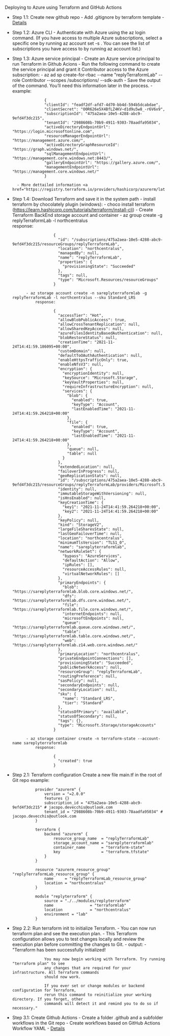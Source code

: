 Deploying to Azure using Terraform and GitHub Actions

- Step 1.1: Create new github repo
		- Add .gitignore by terraform template - <a href="https://github.com/github/gitignore/blob/master/Terraform.gitignore">Details</a>

- Step 1.2: Azure CLI
		- Authenticate with Azure using the az login command. (If you have access to multiple Azure subscriptions, select a specific one by running az account set -s <subscription-id>. You can see the list of subscriptions you have access to by running az account list.)

- Step 1.3: Azure service principal
		- Create an Azure service principal to run Terraform in Github Acions
		- Run the following command to create the service principal and grant it Contributor access to the Azure subscription:
			- az ad sp create-for-rbac --name "replyTerraformLab" --role Contributor --scopes /subscriptions/<subscription-id> --sdk-auth
		- Save the output of the command. You’ll need this information later in the process.
		- example:  
  
					{
					"clientId": "feadf2df-afd7-4d70-bb4d-594b5dcabdae",
					"clientSecret": "O0R626e5X4BfLZ4KV~d1d9u5w8_-r6V6x9",
					"subscriptionId": "475a2aea-10e5-4288-abc9-9efd4f3dc215",
					"tenantId": "2988608b-70b9-4911-9303-78aadfa95034",
					"activeDirectoryEndpointUrl": "https://login.microsoftonline.com",
					"resourceManagerEndpointUrl": "https://management.azure.com/",
					"activeDirectoryGraphResourceId": "https://graph.windows.net/",
					"sqlManagementEndpointUrl": "https://management.core.windows.net:8443/",
					"galleryEndpointUrl": "https://gallery.azure.com/",
					"managementEndpointUrl": "https://management.core.windows.net/"
					}

		- More dettailed information <a href="https://registry.terraform.io/providers/hashicorp/azurerm/latest/docs/guides/service_principal_client_secret">here</a>

- Step 1.4: Download Terraform and save it in the system path
		- install terraform by chocolately plugin (windows):
    		- choco install terraform (https://learn.hashicorp.com/tutorials/terraform/install-cli)
		- Create Terraform BackEnd storage account and container
			- az group create -g replyTerraformLab -l northcentralus				
				response: 

						{
						  "id": "/subscriptions/475a2aea-10e5-4288-abc9-9efd4f3dc215/resourceGroups/replyTerraformLab",
						  "location": "northcentralus",
						  "managedBy": null,
						  "name": "replyTerraformLab",
						  "properties": {
							"provisioningState": "Succeeded"
						  },
						  "tags": null,
						  "type": "Microsoft.Resources/resourceGroups"
						}	

			- az storage account create -n sareplyterraformlab -g replyTerraformLab -l northcentralus --sku Standard_LRS
				response:

						{
						  "accessTier": "Hot",
						  "allowBlobPublicAccess": true,
						  "allowCrossTenantReplication": null,
						  "allowSharedKeyAccess": null,
						  "azureFilesIdentityBasedAuthentication": null,
						  "blobRestoreStatus": null,
						  "creationTime": "2021-11-24T14:41:59.186095+00:00",
						  "customDomain": null,
						  "defaultToOAuthAuthentication": null,
						  "enableHttpsTrafficOnly": true,
						  "enableNfsV3": null,
						  "encryption": {
							"encryptionIdentity": null,
							"keySource": "Microsoft.Storage",
							"keyVaultProperties": null,
							"requireInfrastructureEncryption": null,
							"services": {
							  "blob": {
								"enabled": true,
								"keyType": "Account",
								"lastEnabledTime": "2021-11-24T14:41:59.264218+00:00"
							  },
							  "file": {
								"enabled": true,
								"keyType": "Account",
								"lastEnabledTime": "2021-11-24T14:41:59.264218+00:00"
							  },
							  "queue": null,
							  "table": null
							}
						  },
						  "extendedLocation": null,
						  "failoverInProgress": null,
						  "geoReplicationStats": null,
						  "id": "/subscriptions/475a2aea-10e5-4288-abc9-9efd4f3dc215/resourceGroups/replyTerraformLab/providers/Microsoft.Storage/storageAccounts/sareplyterraformlab",
						  "identity": null,
						  "immutableStorageWithVersioning": null,
						  "isHnsEnabled": null,
						  "keyCreationTime": {
							"key1": "2021-11-24T14:41:59.264218+00:00",
							"key2": "2021-11-24T14:41:59.264218+00:00"
						  },
						  "keyPolicy": null,
						  "kind": "StorageV2",
						  "largeFileSharesState": null,
						  "lastGeoFailoverTime": null,
						  "location": "northcentralus",
						  "minimumTlsVersion": "TLS1_0",
						  "name": "sareplyterraformlab",
						  "networkRuleSet": {
							"bypass": "AzureServices",
							"defaultAction": "Allow",
							"ipRules": [],
							"resourceAccessRules": null,
							"virtualNetworkRules": []
						  },
						  "primaryEndpoints": {
							"blob": "https://sareplyterraformlab.blob.core.windows.net/",
							"dfs": "https://sareplyterraformlab.dfs.core.windows.net/",
							"file": "https://sareplyterraformlab.file.core.windows.net/",
							"internetEndpoints": null,
							"microsoftEndpoints": null,
							"queue": "https://sareplyterraformlab.queue.core.windows.net/",
							"table": "https://sareplyterraformlab.table.core.windows.net/",
							"web": "https://sareplyterraformlab.z14.web.core.windows.net/"
						  },
						  "primaryLocation": "northcentralus",
						  "privateEndpointConnections": [],
						  "provisioningState": "Succeeded",
						  "publicNetworkAccess": null,
						  "resourceGroup": "replyTerraformLab",
						  "routingPreference": null,
						  "sasPolicy": null,
						  "secondaryEndpoints": null,
						  "secondaryLocation": null,
						  "sku": {
							"name": "Standard_LRS",
							"tier": "Standard"
						  },
						  "statusOfPrimary": "available",
						  "statusOfSecondary": null,
						  "tags": {},
						  "type": "Microsoft.Storage/storageAccounts"
						}

			- az storage container create -n terraform-state --account-name sareplyterraformlab
				response:	

						{
						  "created": true
						}

- Step 2.1: Terraform configuration
		Create a new file main.tf in the root of Git repo
		example:

				provider "azurerm" {
					version = "=2.0.0"
					features {}
					subscription_id = "475a2aea-10e5-4288-abc9-9efd4f3dc215" # jacopo.devecchis@outlook.com
  					tenant_id = "2988608b-70b9-4911-9303-78aadfa95034" # jacopo.devecchis@outlook.com
				}

				terraform {
					backend "azurerm" {
						resource_group_name  = "replyTerraformLab"
						storage_account_name = "sareplyterraformlab"
						container_name       = "terraform-state"
						key                  = "terraform.tfstate"
					}
				}

				resource "azurerm_resource_group" "replyTerraformLab_resource_group" {
					name     = "replyTerraformLab_resource_group"
					location = "northcentralus"
				}

				module "replyterraform" {
					source = "./../modules/replyterraform"
					name                = "terraformlab"
					location            = "northcentralus"
					environment = "lab"					
				}

- Step 2.2: Run terraform init to initialize Terraform.
		- You can now run terraform plan and see the execution plan.
		- This Terraform configuration allows you to test changes locally and review the execution plan before committing the changes to Git.
		- output: 
        		- "Terraform has been successfully initialized!

					You may now begin working with Terraform. Try running "terraform plan" to see
					any changes that are required for your infrastructure. All Terraform commands
					should now work.

					If you ever set or change modules or backend configuration for Terraform,
					rerun this command to reinitialize your working directory. If you forget, other
					commands will detect it and remind you to do so if necessary."

- Step 3.1: Create Github Actions 
          - Create a folder .github and a subfolder workflows in the Git repo
          - Create workflows based on GitHub Actions Workflow YAML - <a href="https://learn.hashicorp.com/tutorials/terraform/github-actions#github-actions-workflow-yaml">Details</a>




